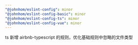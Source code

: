 ```yaml
---
"@johnhom/eslint-config": minor
"@johnhom/eslint-config-basic": minor
"@johnhom/eslint-config-ts": minor
"@johnhom/eslint-config-vue": minor
---
```


ts 新增 airbnb-typescript 的规则，优化基础规则中忽略的文件类型
